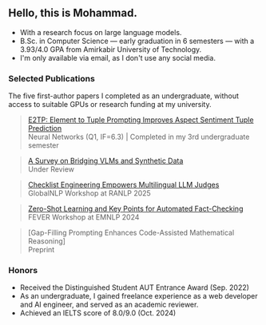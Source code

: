 ## Hello, this is Mohammad.
- With a research focus on large language models.
- B.Sc. in Computer Science — early graduation in 6 semesters — with a 3.93/4.0 GPA from Amirkabir University of Technology.
- I'm only available via email, as I don't use any social media.

### Selected Publications

The five first-author papers I completed as an undergraduate, without access to suitable GPUs or research funding at my university.

> [E2TP: Element to Tuple Prompting Improves Aspect Sentiment Tuple Prediction](https://www.sciencedirect.com/science/article/pii/S0893608025007270)<br>
> Neural Networks (Q1, IF=6.3) | Completed in my 3rd undergraduate semester<br>

> [A Survey on Bridging VLMs and Synthetic Data](https://openreview.net/pdf?id=ThjDCZOljE)<br>
> Under Review<br>

> [Checklist Engineering Empowers Multilingual LLM Judges](https://arxiv.org/pdf/2507.06774)<br>
> GlobalNLP Workshop at RANLP 2025<br>

> [Zero-Shot Learning and Key Points for Automated Fact-Checking](https://aclanthology.org/2024.fever-1.9.pdf)<br>
> FEVER Workshop at EMNLP 2024<br>

> [Gap-Filling Prompting Enhances Code-Assisted Mathematical Reasoning]<br>
> Preprint<br>

### Honors
- Received the Distinguished Student AUT Entrance Award (Sep. 2022)
- As an undergraduate, I gained freelance experience as a web developer and AI engineer, and served as an academic reviewer.
- Achieved an IELTS score of 8.0/9.0 (Oct. 2024)
